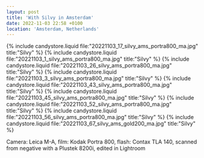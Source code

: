 ```yaml
---
layout: post
title: 'With Silvy in Amsterdam'
date: 2022-11-03 22:58 +0100
location: 'Amsterdam, Netherlands'
---
```


{% include candystore.liquid file:"20221103_17_silvy_ams_portra800_ma.jpg" title:"Silvy" %}
{% include candystore.liquid file:"20221103_1_silvy_ams_portra800_ma.jpg" title:"Silvy" %}
{% include candystore.liquid file:"20221103_26_silvy_ams_portra800_ma.jpg" title:"Silvy" %}
{% include candystore.liquid file:"20221103_3_silvy_ams_portra800_ma.jpg" title:"Silvy" %}
{% include candystore.liquid file:"20221103_43_silvy_ams_portra800_ma.jpg" title:"Silvy" %}
{% include candystore.liquid file:"20221103_45_silvy_ams_portra800_ma.jpg" title:"Silvy" %}
{% include candystore.liquid file:"20221103_52_silvy_ams_portra800_ma.jpg" title:"Silvy" %}
{% include candystore.liquid file:"20221103_56_silvy_ams_portra800_ma.jpg" title:"Silvy" %}
{% include candystore.liquid file:"20221103_67_silvy_ams_gold200_ma.jpg" title:"Silvy" %}

Camera: Leica M-A, film: Kodak Portra 800, flash: Contax TLA 140, scanned from negative with a Plustek 8200i, edited in Lightroom